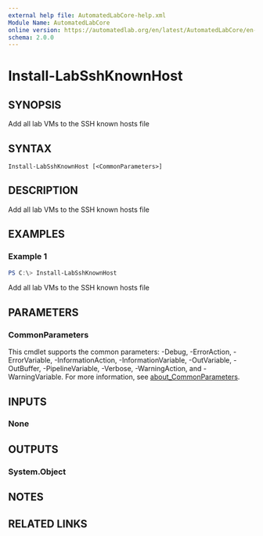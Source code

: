 ```yaml
---
external help file: AutomatedLabCore-help.xml
Module Name: AutomatedLabCore
online version: https://automatedlab.org/en/latest/AutomatedLabCore/en-us/Install-LabSshKnownHost
schema: 2.0.0
---
```


# Install-LabSshKnownHost

## SYNOPSIS
Add all lab VMs to the SSH known hosts file

## SYNTAX

```
Install-LabSshKnownHost [<CommonParameters>]
```

## DESCRIPTION
Add all lab VMs to the SSH known hosts file

## EXAMPLES

### Example 1
```powershell
PS C:\> Install-LabSshKnownHost
```

Add all lab VMs to the SSH known hosts file

## PARAMETERS

### CommonParameters
This cmdlet supports the common parameters: -Debug, -ErrorAction, -ErrorVariable, -InformationAction, -InformationVariable, -OutVariable, -OutBuffer, -PipelineVariable, -Verbose, -WarningAction, and -WarningVariable. For more information, see [about_CommonParameters](http://go.microsoft.com/fwlink/?LinkID=113216).

## INPUTS

### None

## OUTPUTS

### System.Object
## NOTES

## RELATED LINKS

